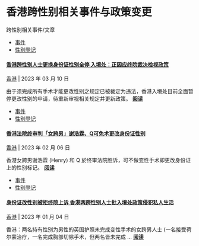 # 香港跨性别相关事件与政策变更

跨性别相关事件/文章

- [事件](/news/)
- [性别登记](/tags/%e6%80%a7%e5%88%a5%e7%99%bb%e8%a8%98/)

#### [香港跨性别人士更换身份证性别全停 入境处：正因应终院裁决检视政策](https://noselfidtw.cc/news/hk-transgender-id-card-gender-marker-changes-suspended/)

[香港](/regions/%E9%A6%99%E6%B8%AF/) | 2023 年 03 月 10 日

由于须完成所有手术才能更改性别之规定已被裁定为违法，香港入境处目前全面暂停更改性别的申请，待重新审视相关规定并更新政策。 [**阅读**](https://noselfidtw.cc/news/hk-transgender-id-card-gender-marker-changes-suspended/)

- [事件](/news/)
- [性别登记](/tags/%e6%80%a7%e5%88%a5%e7%99%bb%e8%a8%98/)

#### [香港法院终审判「女跨男」谢浩霖、Q可免术更改身份证性别](https://noselfidtw.cc/news/kh-xie-haolin-q-change-gender-id/)

[香港](/regions/%E9%A6%99%E6%B8%AF/) | 2023 年 02 月 06 日

香港女跨男谢浩霖 (Henry) 和 Q 於终审法院胜诉，可不做变性手术即更改身份证上的性别标记。 [**阅读**](https://noselfidtw.cc/news/kh-xie-haolin-q-change-gender-id/)

- [事件](/news/)
- [性别登记](/tags/%e6%80%a7%e5%88%a5%e7%99%bb%e8%a8%98/)

#### [身份证改性别被拒终院上诉 香港两跨性别人士批入境处政策侵犯私人生活](https://noselfidtw.cc/news/transgender-man-gender-change-denied-by-hong-kong-immigration/)

[香港](/regions/%E9%A6%99%E6%B8%AF/) | 2023 年 01 月 04 日

香港：两名持有性别为男性的英国护照未完成变性手术的女跨男人士 (一名接受荷尔蒙治疗，一名完成胸部切除手术，但两名皆未完成 … [**阅读**](https://noselfidtw.cc/news/transgender-man-gender-change-denied-by-hong-kong-immigration/)